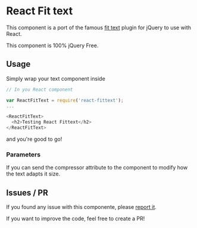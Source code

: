 # React Fit text

This component is a port of the famous [fit text](http://fittextjs.com/) plugin for jQuery to use with React.

This component is 100% jQuery Free.

## Usage

Simply wrap your text component inside <ReactFitText>

```javascript
// In you React component

var ReactFitText = require('react-fittext');
...

<ReactFitText>
  <h2>Testing React Fittext</h2>
</ReactFitText>
```

and you're good to go!

### Parameters

 If you can send the compressor attribute to the component to modify how the text adapts it size.

## Issues / PR

 If you found any issue with this componente, please [report it](https://github.com/gianu/react-fittext/issues).

 If you want to improve the code, feel free to create a PR!
